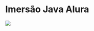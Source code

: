 <h1> Imersão Java Alura </h1>

<img src="https://user-images.githubusercontent.com/83430934/180766172-8e5d7f21-b4a6-4b27-9492-10d75185ec75.png">
